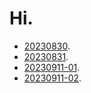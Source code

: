 # Hi.

- [20230830](https://tuudug.github.io/entry/20230830).
- [20230831](https://tuudug.github.io/entry/20230831).
- [20230911-01](https://tuudug.github.io/entry/20230911-01).
- [20230911-02](https://tuudug.github.io/entry/20230911-02).